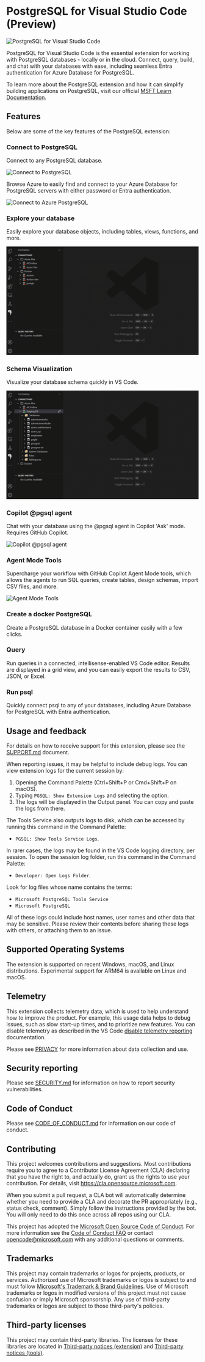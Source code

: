 # PostgreSQL for Visual Studio Code (Preview)

![PostgreSQL for Visual Studio Code](img/intro-schema-agent-vid.gif)

PostgreSQL for Visual Studio Code is the essential extension for working with PostgreSQL databases - locally or in the cloud. Connect, query, build, and chat with your databases with ease, including seamless Entra authentication for Azure Database for PostgreSQL.

To learn more about the PostgreSQL extension and how it can simplify building
applications on PostgreSQL, visit our official [MSFT Learn Documentation].

## Features

Below are some of the key features of the PostgreSQL extension:

### Connect to PostgreSQL

Connect to any PostgreSQL database.

![Connect to PostgreSQL](img/connect-local-vid.gif)

Browse Azure to easily find and connect to your Azure Database for PostgreSQL servers with either password or Entra authentication.

![Connect to Azure PostgreSQL](img/connect-azure-vid.gif)

### Explore your database
Easily explore your database objects, including tables, views, functions, and more.

![Explore your database](img/object-explorer-vid.gif)

### Schema Visualization

Visualize your database schema quickly in VS Code.

![Schema Visualization](img/schema-viz-vid.gif)

### Copilot @pgsql agent

Chat with your database using the @pgsql agent in Copilot 'Ask' mode. Requires GitHub Copilot.

![Copilot @pgsql agent](img/copilot-ask-pgsql-vid.gif)

### Agent Mode Tools

Supercharge your workflow with GitHub Copilot Agent Mode tools, which allows the agents to run SQL queries, create tables, design schemas, import CSV files, and more.

![Agent Mode Tools](img/agent-mode-vid.gif)

### Create a docker PostgreSQL

Create a PostgreSQL database in a Docker container easily with a few clicks.

### Query

Run queries in a connected, intellisense-enabled VS Code editor. Results are displayed in a grid view, and you can easily export the results to CSV, JSON, or Excel.

### Run psql

Quickly connect psql to any of your databases, including Azure Database for PostgreSQL with Entra authentication.

## Usage and feedback

For details on how to receive support for this extension, please see the
[SUPPORT.md](SUPPORT.md) document.

When reporting issues, it may be helpful to include debug logs. You can view
extension logs for the current session by:

1. Opening the Command Palette (Ctrl+Shift+P or Cmd+Shift+P on macOS).
2. Typing `PGSQL: Show Extension Logs` and selecting the option.
3. The logs will be displayed in the Output panel. You can copy and paste the logs from there.

The Tools Service also outputs logs to disk, which can be accessed by running
this command in the Command Palette:

- `PGSQL: Show Tools Service Logs`.

In rarer cases, the logs may be found in the VS Code logging directory, per
session. To open the session log folder, run this command in the Command
Palette:

- `Developer: Open Logs Folder`.

Look for log files whose name contains the terms:

- `Microsoft PostgreSQL Tools Service`
- `Microsoft PostgreSQL`

All of these logs could include host names, user names and other data that may be
sensitive. Please review their contents before sharing these logs with others, or
attaching them to an issue.

## Supported Operating Systems

The extension is supported on recent Windows, macOS, and Linux distributions. Experimental
support for ARM64 is available on Linux and macOS.

## Telemetry

This extension collects telemetry data, which is used to help understand how to
improve the product. For example, this usage data helps to debug issues, such as
slow start-up times, and to prioritize new features. You can disable telemetry
as described in the VS Code [disable telemetry reporting] documentation.

Please see [PRIVACY](PRIVACY) for more information about data collection and use.

## Security reporting

Please see [SECURITY.md](SECURITY.md) for information on how to report security vulnerabilities.

## Code of Conduct

Please see [CODE_OF_CONDUCT.md](CODE_OF_CONDUCT.md) for information on our code of conduct.

## Contributing

This project welcomes contributions and suggestions.  Most contributions require you to agree to a
Contributor License Agreement (CLA) declaring that you have the right to, and actually do, grant us
the rights to use your contribution. For details, visit https://cla.opensource.microsoft.com.

When you submit a pull request, a CLA bot will automatically determine whether you need to provide
a CLA and decorate the PR appropriately (e.g., status check, comment). Simply follow the instructions
provided by the bot. You will only need to do this once across all repos using our CLA.

This project has adopted the [Microsoft Open Source Code of Conduct](https://opensource.microsoft.com/codeofconduct/).
For more information see the [Code of Conduct FAQ](https://opensource.microsoft.com/codeofconduct/faq/) or
contact [opencode@microsoft.com](mailto:opencode@microsoft.com) with any additional questions or comments.

## Trademarks

This project may contain trademarks or logos for projects, products, or services. Authorized use of Microsoft
trademarks or logos is subject to and must follow
[Microsoft's Trademark & Brand Guidelines](https://www.microsoft.com/en-us/legal/intellectualproperty/trademarks/usage/general).
Use of Microsoft trademarks or logos in modified versions of this project must not cause confusion or imply Microsoft sponsorship.
Any use of third-party trademarks or logos are subject to those third-party's policies.

## Third-party licenses

This project may contain third-party libraries. The licenses for these libraries
are located in [Third-party notices (extension)] and [Third-party notices (tools)].

[disable telemetry reporting]: https://code.visualstudio.com/docs/getstarted/telemetry#_disable-telemetry-reporting
[MSFT Learn Documentation]: https://aka.ms/pg-vscode-docs
[Third-party notices (extension)]: ThirdPartyNotices-EXTENSION.txt
[Third-party notices (tools)]: ThirdPartyNotices-TOOLS.txt
